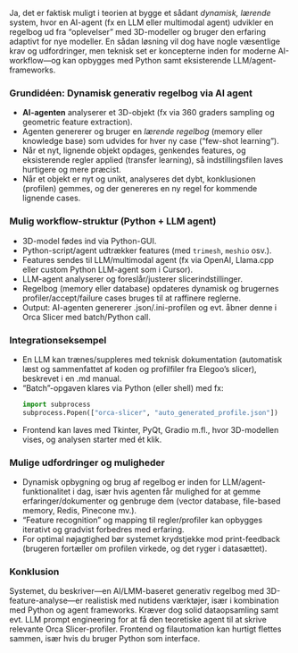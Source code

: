 Ja, det er faktisk muligt i teorien at bygge et sådant *dynamisk, lærende* system, hvor en AI-agent (fx en LLM eller multimodal agent) udvikler en regelbog ud fra “oplevelser” med 3D-modeller og bruger den erfaring adaptivt for nye modeller. En sådan løsning vil dog have nogle væsentlige krav og udfordringer, men teknisk set er koncepterne inden for moderne AI-workflow—og kan opbygges med Python samt eksisterende LLM/agent-frameworks.

### Grundidéen: Dynamisk generativ regelbog via AI agent
- **AI-agenten** analyserer et 3D-objekt (fx via 360 graders sampling og geometric feature extraction).
- Agenten genererer og bruger en *lærende regelbog* (memory eller knowledge base) som udvides for hver ny case (“few-shot learning”).
- Når et nyt, lignende objekt opdages, genkendes features, og eksisterende regler applied (transfer learning), så indstillingsfilen laves hurtigere og mere præcist.
- Når et objekt er nyt og unikt, analyseres det dybt, konklusionen (profilen) gemmes, og der genereres en ny regel for kommende lignende cases.

### Mulig workflow-struktur (Python + LLM agent)
- 3D-model fødes ind via Python-GUI.
- Python-script/agent udtrækker features (med `trimesh`, `meshio` osv.).
- Features sendes til LLM/multimodal agent (fx via OpenAI, Llama.cpp eller custom Python LLM-agent som i Cursor).
- LLM-agent analyserer og foreslår/justerer slicerindstillinger.
- Regelbog (memory eller database) opdateres dynamisk og brugernes profiler/accept/failure cases bruges til at raffinere reglerne.
- Output: AI-agenten genererer .json/.ini-profilen og evt. åbner denne i Orca Slicer med batch/Python call.

### Integrationseksempel
- En LLM kan trænes/suppleres med teknisk dokumentation (automatisk læst og sammenfattet af koden og profilfiler fra Elegoo’s slicer), beskrevet i en .md manual.
- “Batch”-opgaven klares via Python (eller shell) med fx:
  ```python
  import subprocess
  subprocess.Popen(["orca-slicer", "auto_generated_profile.json"])
  ```
- Frontend kan laves med Tkinter, PyQt, Gradio m.fl., hvor 3D-modellen vises, og analysen starter med ét klik.

### Mulige udfordringer og muligheder
- Dynamisk opbygning og brug af regelbog er inden for LLM/agent-funktionalitet i dag, især hvis agenten får mulighed for at gemme erfaringer/dokumenter og genbruge dem (vector database, file-based memory, Redis, Pinecone mv.).
- “Feature recognition” og mapping til regler/profiler kan opbygges iterativt og gradvist forbedres med erfaring.
- For optimal nøjagtighed bør systemet krydstjekke mod print-feedback (brugeren fortæller om profilen virkede, og det ryger i datasættet).

### Konklusion
Systemet, du beskriver—en AI/LMM-baseret generativ regelbog med 3D-feature-analyse—er realistisk med nutidens værktøjer, især i kombination med Python og agent frameworks. Kræver dog solid dataopsamling samt evt. LLM prompt engineering for at få den teoretiske agent til at skrive relevante Orca Slicer-profiler. Frontend og filautomation kan hurtigt flettes sammen, især hvis du bruger Python som interface.